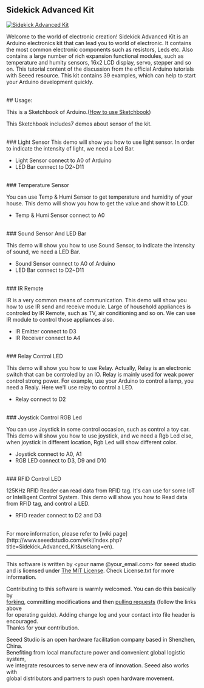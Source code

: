 Sidekick Advanced Kit
---------------------------------------------------------

[![Sidekick Advanced Kit](http://www.seeedstudio.com/wiki/images/2/21/SKP-0.jpg)](http://www.seeedstudio.com/wiki/index.php?title=Sidekick_Advanced_Kit&uselang=en)


Welcome to the world of electronic creation! Sidekick Advanced Kit is an Arduino electronics kit that can lead you to world of electronic. It contains the most common electronic components such as resistors, Leds etc. Also contains a large number of rich expansion functional modules, such as temperature and humity sensors, 16x2 LCD display, servo, stepper and so on. This tutorial content of the discussion from the official Arduino tutorials with Seeed resource. This kit contains 39 examples, which can help to start your Arduino development quickly.



<br>
## Usage:

This is a Sketchbook of Arduino.([How to use Sketchbook](http://www.seeedstudio.com/wiki/How_To_Use_Sketchbook "How to use Sketchbook"))

This Sketchbook includes7 demos about sensor of the kit. 


<br>
### Light Sensor
This demo will show you how to use light sensor. In order to indicate the intensity of light, we need a Led Bar.

* Light Sensor connect to A0 of Arduino
* LED Bar connect to D2~D11


<br>
### Temperature Sensor

You can use Temp & Humi Sensor to get temperature and humidity of your house.
This demo will show you how to get the value and show it to LCD.

* Temp & Humi Sensor connect to A0


<br>
### Sound Sensor And LED Bar

This demo will show you how to use Sound Sensor, to indicate the intensity of sound, we need a LED Bar.

* Sound Sensor connect to A0 of Arduino
* LED Bar connect to D2~D11


<br>
### IR Remote

IR is a very common means of communication. This demo will show you how to use IR send and receive module.
Large of household appliances is controled by IR Remote, such as TV, air conditioning and so on.
We can use IR module to control those appliances also.

* IR Emitter connect to D3
* IR Receiver connect to A4


<br>
### Relay Control LED

This demo will show you how to use Relay. Actually, Relay is an electronic switch that can be controled by an IO.
Relay is mainly used for weak power control strong power. For example, use your Arduino to control a lamp, you need a Realy. Here we'll use relay to control a LED.

* Relay connect to D2


<br>
### Joystick Control RGB Led

You can use Joystick in some control occasion, such as control a toy car.
This demo will show you how to use joystick, and we need a Rgb Led else, when joystick in different location, Rgb Led will show different color.

* Joystick connect to A0, A1
* RGB LED connect to D3, D9 and D10


<br>
### RFID Control LED

125KHz RFID Reader can read data from RFID tag. It's can use for some IoT or Intelligent Control System.
This demo will show you how to Read data from RFID tag, and control a LED.

* RFID reader connect to D2 and D3





<br>
For more information, please refer to [wiki page](http://www.seeedstudio.com/wiki/index.php?title=Sidekick_Advanced_Kit&uselang=en).

    
----

This software is written by <your name @your_email.com> for seeed studio<br>
and is licensed under [The MIT License](http://opensource.org/licenses/mit-license.php). Check License.txt for more information.<br>

Contributing to this software is warmly welcomed. You can do this basically by<br>
[forking](https://help.github.com/articles/fork-a-repo), committing modifications and then [pulling requests](https://help.github.com/articles/using-pull-requests) (follow the links above<br>
for operating guide). Adding change log and your contact into file header is encouraged.<br>
Thanks for your contribution.

Seeed Studio is an open hardware facilitation company based in Shenzhen, China. <br>
Benefiting from local manufacture power and convenient global logistic system, <br>
we integrate resources to serve new era of innovation. Seeed also works with <br>
global distributors and partners to push open hardware movement.<br>







